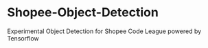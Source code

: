 # Shopee-Object-Detection
Experimental Object Detection for Shopee Code League powered by Tensorflow
